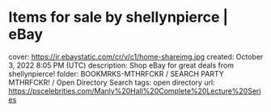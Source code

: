 # Items for sale by shellynpierce | eBay

cover: https://ir.ebaystatic.com/cr/v/c1/home-shareimg.jpg
created: October 3, 2022 8:05 PM (UTC)
description: Shop eBay for great deals from shellynpierce!
folder: BOOKMRKS-MTHRFCKR / SEARCH PARTY MTHRFCKR! / Open Directory Search
tags: open directory
url: https://pscelebrities.com/Manly%20Hall%20Complete%20Lecture%20Series